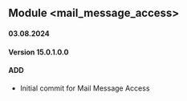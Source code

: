 ## Module <mail_message_access>

#### 03.08.2024
#### Version 15.0.1.0.0
#### ADD

- Initial commit for Mail Message Access
